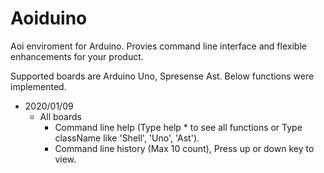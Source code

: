 # Aoiduino
Aoi enviroment for Arduino. Provies command line interface and flexible enhancements for your product.

Supported boards are Arduino Uno, Spresense Ast. Below functions were implemented.

- 2020/01/09
  - All boards
    - Command line help (Type help * to see all functions or Type className like 'Shell', 'Uno', 'Ast').
    - Command line history (Max 10 count), Press up or down key to view.

